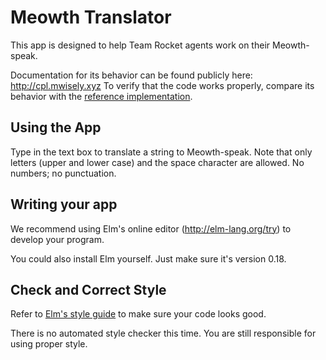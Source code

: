 # Meowth Translator

This app is designed to help Team Rocket agents work on their Meowth-speak.

Documentation for its behavior can be found publicly here: http://cpl.mwisely.xyz
To verify that the code works properly, compare its behavior with the [reference implementation](https://dh7qc.github.io/CS2001-HW09/).

## Using the App

Type in the text box to translate a string to Meowth-speak.
Note that only letters (upper and lower case) and the space character are allowed.
No numbers; no punctuation.

## Writing your app

We recommend using Elm's online editor (<http://elm-lang.org/try>) to develop your program.

You could also install Elm yourself.
Just make sure it's version 0.18.

## Check and Correct Style

Refer to [Elm's style guide](http://elm-lang.org/docs/style-guide) to make sure your code looks good.

There is no automated style checker this time.
You are still responsible for using proper style.
